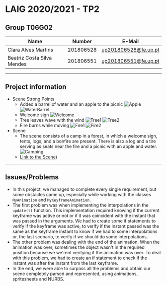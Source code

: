 # LAIG 2020/2021 - TP2

## Group T06G02

| Name                       | Number    | E-Mail              |
| ---------------------------| --------- | --------------------|
| Clara Alves Martins        | 201806528 | up201806528@fe.up.pt|
| Beatriz Costa Silva Mendes | 201806551 | up201806551@fe.up.pt|

----
## Project information

- Scene Strong Points
  - Added a barrel of water and an apple to the picnic ![Apple](img/apple.png) ![WaterBarrel](img/water_barrel.png)
  - Welcome sign ![Welcome](img/welcome.png)
  - Tree leaves wave with the wind ![Tree1](img/tree1.png) ![Tree2](img/tree2.png)
  - Fire burns while moving ![Fire1](img/bonfire1.png) ![Fire2](img/bonfire2.png)
- Scene
  - The scene consists of a camp in a forest, in which a welcome sign, tents, logs, and a bonfire are present. There is also a log and a tire serving as seats near the fire and a picnic with an apple and water. ![Camping](img/camping.png?raw=true)
  - [Link to the Scene](https://git.fe.up.pt/laig/laig-2020-2021/t06/laig-t06-g02/-/blob/master/TP1/scenes/LAIG_TP1_XML_T6G02.xml))
----
## Issues/Problems

- In this project, we managed to complete every single requirement, but some obstacles came up, especially while working with the classes ````MyAnimation```` and ````MyKeyframeAnimation````.
- The first problem was when implementing the interpolations in the ````update(t)```` function. This implementation required knowing if the current keyframe was active or not or if it was coincident with the instant that was passed in the arguments. We had to create some if statements to verify if the keyframe was active, to verify if the instant passed was the same as the keyframe instant to know if we had to some interpolations or, the last scenario, to verify if we should do some interpolations.
- The other problem was dealing with the end of the animation. When the animation was over, sometimes the object wasn't in the required position because we we'rent verifying if the animation was over. To deal with this problem, we had to create an if statement to check if the instant was after the instant from the last keyframe.
- In the end, we were able to surpass all the problems and obtain our scene completely parsed and represented, using animations, spritesheets and NURBS.
